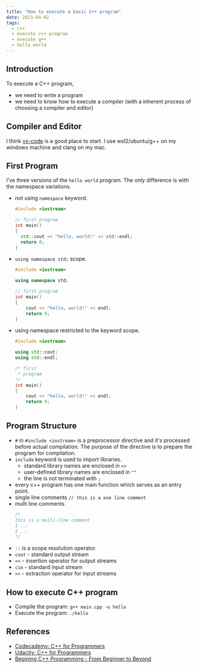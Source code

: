 ```yaml
---
title: "How to execute a basic C++ program"
date: 2023-04-02
tags:
  - c++
  - execute c++ program
  - execute g++
  - hello world
---
```


## Introduction

To execute a C++ program,
  - we need to write a program
  - we need to know how to execute a compiler (with a inherent process of choosing a compiler and editor)

## Compiler and Editor

I think [vs-code](https://code.visualstudio.com/docs/languages/cpp) is a good place to start.
I use wsl2/ubuntu/g++ on my windows machine and clang on my mac.

## First Program

I've three versions of the `hello world` program. The only difference is with the namespace variations.

- not using `namespace` keyword.
  ```c++
  #include <iostream>

  // first program
  int main()
  {
    std::cout << "hello, world!" << std::endl;
    return 0;
  }
  ```

- `using namespace std;` scope.
  ```c++
  #include <iostream>

  using namespace std;

  // first program
  int main()
  {
      cout << "hello, world!" << endl;
      return 0;
  }
  ```

- using namespace restricted to the keyword scope.
  ```c++
  #include <iostream>

  using std::cout;
  using std::endl;

  /* first
   * program
  */
  int main()
  {
      cout << "hello, world!" << endl;
      return 0;
  }
  ```

## Program Structure

- `#` in `#include <iostream>` is a preprocessor directive and it's processed
  before actual compilation. The purpose of the directive is to prepare the
  program for compilation.
- `include` keyword is used to import libraries.
  - standard library names are enclosed in `<>`
  - user-defined library names are enclosed in `""`
  - the line is not terminated with `;`
- every c++ program has one main function which serves as an entry point.
- single line comments `// this is a one line comment`
- multi line comments
  ```c++
  /*
  this is a multi-line comment
  1 ...
  2 ...
  */
  ```
- `::` is a scope resolution operator.
- `cout` - standard output stream
- `<<` - insertion operator for output streams
- `cin` - standard input stream
- `>>` - extraction operator for input streams

## How to execute C++ program

- Compile the program: `g++ main.cpp -o hello`
- Execute the program: `./hello`

## References

- [Codecademy: C++ for Programmers](https://www.codecademy.com/learn/c-plus-plus-for-programmers)
- [Udacity: C++ for Programmers](https://learn.udacity.com/courses/ud210)
- [Begining C++ Programming - From Beginner to Beyond](https://www.udemy.com/course/beginning-c-plus-plus-programming/)
